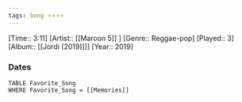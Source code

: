 ```yaml
---
tags: Song ⭐⭐⭐⭐ 
---
```

[Time:: 3:11]
[Artist:: [[Maroon 5]] ]
[Genre:: Reggae-pop]
[Played:: 3]
[Album:: [[Jordi (2019)]]]
[Year:: 2019]
### Dates
````dataview
TABLE Favorite_Song
WHERE Favorite_Song = [[Memories]]
````
